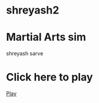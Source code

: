 # shreyash2
<html>
   </head>


<body>
  <h1>Martial Arts sim</h1>
  <p>shreyash sarve</p>
</body>
</html>

 <head>
      <title>Martial arts sim</title>
   </head>

   <body>
      <h1>Click here to play</h1>
      <a href=" https://shreyash609.github.io/shreyash1/">Play</a>
   </body>
   <html>
     
</head>
